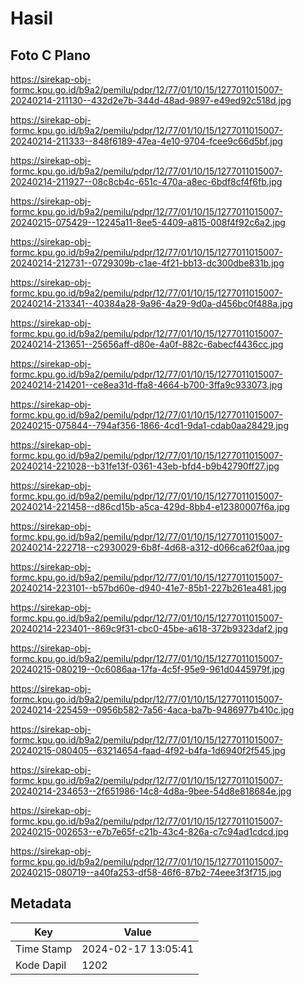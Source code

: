 # Hasil

## Foto C Plano

https://sirekap-obj-formc.kpu.go.id/b9a2/pemilu/pdpr/12/77/01/10/15/1277011015007-20240214-211130--432d2e7b-344d-48ad-9897-e49ed92c518d.jpg

https://sirekap-obj-formc.kpu.go.id/b9a2/pemilu/pdpr/12/77/01/10/15/1277011015007-20240214-211333--848f6189-47ea-4e10-9704-fcee9c66d5bf.jpg

https://sirekap-obj-formc.kpu.go.id/b9a2/pemilu/pdpr/12/77/01/10/15/1277011015007-20240214-211927--08c8cb4c-651c-470a-a8ec-6bdf8cf4f6fb.jpg

https://sirekap-obj-formc.kpu.go.id/b9a2/pemilu/pdpr/12/77/01/10/15/1277011015007-20240215-075429--12245a11-8ee5-4409-a815-008f4f92c6a2.jpg

https://sirekap-obj-formc.kpu.go.id/b9a2/pemilu/pdpr/12/77/01/10/15/1277011015007-20240214-212731--0729309b-c1ae-4f21-bb13-dc300dbe831b.jpg

https://sirekap-obj-formc.kpu.go.id/b9a2/pemilu/pdpr/12/77/01/10/15/1277011015007-20240214-213341--40384a28-9a96-4a29-9d0a-d456bc0f488a.jpg

https://sirekap-obj-formc.kpu.go.id/b9a2/pemilu/pdpr/12/77/01/10/15/1277011015007-20240214-213651--25656aff-d80e-4a0f-882c-6abecf4436cc.jpg

https://sirekap-obj-formc.kpu.go.id/b9a2/pemilu/pdpr/12/77/01/10/15/1277011015007-20240214-214201--ce8ea31d-ffa8-4664-b700-3ffa9c933073.jpg

https://sirekap-obj-formc.kpu.go.id/b9a2/pemilu/pdpr/12/77/01/10/15/1277011015007-20240215-075844--794af356-1866-4cd1-9da1-cdab0aa28429.jpg

https://sirekap-obj-formc.kpu.go.id/b9a2/pemilu/pdpr/12/77/01/10/15/1277011015007-20240214-221028--b31fe13f-0361-43eb-bfd4-b9b42790ff27.jpg

https://sirekap-obj-formc.kpu.go.id/b9a2/pemilu/pdpr/12/77/01/10/15/1277011015007-20240214-221458--d86cd15b-a5ca-429d-8bb4-e12380007f6a.jpg

https://sirekap-obj-formc.kpu.go.id/b9a2/pemilu/pdpr/12/77/01/10/15/1277011015007-20240214-222718--c2930029-6b8f-4d68-a312-d066ca62f0aa.jpg

https://sirekap-obj-formc.kpu.go.id/b9a2/pemilu/pdpr/12/77/01/10/15/1277011015007-20240214-223101--b57bd60e-d940-41e7-85b1-227b261ea481.jpg

https://sirekap-obj-formc.kpu.go.id/b9a2/pemilu/pdpr/12/77/01/10/15/1277011015007-20240214-223401--869c9f31-cbc0-45be-a618-372b9323daf2.jpg

https://sirekap-obj-formc.kpu.go.id/b9a2/pemilu/pdpr/12/77/01/10/15/1277011015007-20240215-080219--0c6086aa-17fa-4c5f-95e9-961d0445979f.jpg

https://sirekap-obj-formc.kpu.go.id/b9a2/pemilu/pdpr/12/77/01/10/15/1277011015007-20240214-225459--0956b582-7a56-4aca-ba7b-9486977b410c.jpg

https://sirekap-obj-formc.kpu.go.id/b9a2/pemilu/pdpr/12/77/01/10/15/1277011015007-20240215-080405--63214654-faad-4f92-b4fa-1d6940f2f545.jpg

https://sirekap-obj-formc.kpu.go.id/b9a2/pemilu/pdpr/12/77/01/10/15/1277011015007-20240214-234653--2f651986-14c8-4d8a-9bee-54d8e818684e.jpg

https://sirekap-obj-formc.kpu.go.id/b9a2/pemilu/pdpr/12/77/01/10/15/1277011015007-20240215-002653--e7b7e65f-c21b-43c4-826a-c7c94ad1cdcd.jpg

https://sirekap-obj-formc.kpu.go.id/b9a2/pemilu/pdpr/12/77/01/10/15/1277011015007-20240215-080719--a40fa253-df58-46f6-87b2-74eee3f3f715.jpg


## Metadata

| Key        | Value               |
| ---------- | ------------------- |
| Time Stamp | 2024-02-17 13:05:41 |
| Kode Dapil | 1202                |



